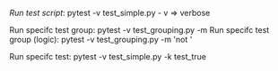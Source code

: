 *Run test script*: pytest -v test_simple.py
    - v => verbose

Run specifc test group: pytest -v test_grouping.py -m <test group name>
Run specifc test group (logic): pytest -v test_grouping.py -m 'not <test group name>'

Run specifc test: pytest -v test_simple.py -k test_true
